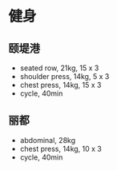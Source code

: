 # 健身

## 颐堤港

* seated row, 21kg, 15 x 3
* shoulder press, 14kg, 5 x 3
* chest press, 14kg, 15 x 3
* cycle, 40min

## 丽都

* abdominal, 28kg
* chest press, 14kg, 10 x 3
* cycle, 40min
